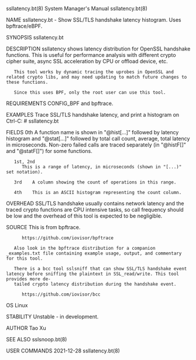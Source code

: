 ssllatency.bt(8)						    System Manager's Manual						      ssllatency.bt(8)

NAME
       ssllatency.bt - Show SSL/TLS handshake latency histogram. Uses bpftrace/eBPF.

SYNOPSIS
       ssllatency.bt

DESCRIPTION
       ssllatency  shows  latency  distribution	 for  OpenSSL handshake functions. This is useful for performance analysis with different crypto cipher suite,
       async SSL acceleration by CPU or offload device, etc.

       This tool works by dynamic tracing the uprobes in OpenSSL and related crypto libs, and may need updating to match future changes to these functions.

       Since this uses BPF, only the root user can use this tool.

REQUIREMENTS
       CONFIG_BPF and bpftrace.

EXAMPLES
       Trace SSL/TLS handshake latency, and print a histogram on Ctrl-C:
	      # ssllatency.bt

FIELDS
       0th    A function name is shown in "@hist[...]" followed by latency histogram and "@stat[...]" followed by total call count, average, total latency  in
	      microseconds. Non-zero failed calls are traced separately (in "@histF[]" and "@statF[]") for some functions.

       1st, 2nd
	      This is a range of latency, in microseconds (shown in "[...)" set notation).

       3rd    A column showing the count of operations in this range.

       4th    This is an ASCII histogram representing the count column.

OVERHEAD
       SSL/TLS	handshake  usually  contains  network latency and the traced crypto functions are CPU intensive tasks, so call frequency should be low and the
       overhead of this tool is expected to be negligible.

SOURCE
       This is from bpftrace.

	      https://github.com/iovisor/bpftrace

       Also look in the bpftrace distribution for a companion _examples.txt file containing example usage, output, and commentary for this tool.

       There is a bcc tool sslsniff that can show SSL/TLS handshake event latency before sniffing the plaintext in SSL_read/write. This tool provides more de‐
       tailed crypto latency distribution during the handshake event.

	      https://github.com/iovisor/bcc

OS
       Linux

STABILITY
       Unstable - in development.

AUTHOR
       Tao Xu

SEE ALSO
       sslsnoop.bt(8)

USER COMMANDS								  2021-12-28							      ssllatency.bt(8)
